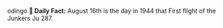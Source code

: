 odingo
**<b>📌 Daily Fact:</b>** August 16th is the day in 1944 that First flight of the Junkers Ju 287.

